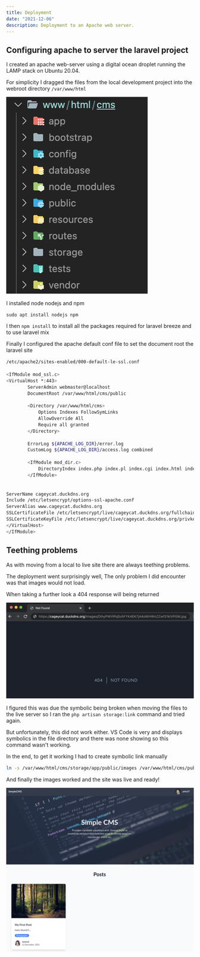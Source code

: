 ```yaml
---
title: Deployment
date: "2021-12-06"
description: Deployment to an Apache web server.
---
```


## Configuring apache to server the laravel project

I created an apache web-server using a digital ocean droplet running the LAMP stack on Ubuntu 20.04.

For simplicity I dragged the files from the local development project into the webroot directory `/var/www/html` 

![Server file system](../../src/images/deployment/filesystem.png)

I installed node nodejs and npm

```
sudo apt install nodejs npm
```

I then `npm install` to install all the packages required for laravel breeze and to use laravel mix

Finally I configured the apache default conf file to set the document root the laravel site 


```bash
/etc/apache2/sites-enabled/000-default-le-ssl.conf

<IfModule mod_ssl.c>
<VirtualHost *:443>
        ServerAdmin webmaster@localhost
        DocumentRoot /var/www/html/cms/public

        <Directory /var/www/html/cms>
            Options Indexes FollowSymLinks
            AllowOverride All
            Require all granted
        </Directory>

        ErrorLog ${APACHE_LOG_DIR}/error.log
        CustomLog ${APACHE_LOG_DIR}/access.log combined

        <IfModule mod_dir.c>
            DirectoryIndex index.php index.pl index.cgi index.html index.xhtml index.htm
        </IfModule>


ServerName cageycat.duckdns.org
Include /etc/letsencrypt/options-ssl-apache.conf
ServerAlias www.cageycat.duckdns.org
SSLCertificateFile /etc/letsencrypt/live/cageycat.duckdns.org/fullchain.pem
SSLCertificateKeyFile /etc/letsencrypt/live/cageycat.duckdns.org/privkey.pem
</VirtualHost>
</IfModule>
```

## Teething problems

As with moving from a local to live site there are always teething problems.

The deployment went surprisingly well, The only problem I did encounter was that images would not load.

When taking a further look a 404 response will being returned

![404 response went attempting to load image](../../src/images/deployment/image-not-found.png)

I figured this was due the symbolic being broken when moving the files to the live server so I ran the `php artisan storage:link` command and tried again.

But unfortunately, this did not work either. VS Code is very and displays symbolics in the file directory and there was none showing so this command wasn't working.

In the end, to get it working I had to create symbolic link manually

```bash
ln -s /var/www/html/cms/storage/app/public/images /var/www/html/cms/public/images
```

And finally the images worked and the site was live and ready!

![Final site with images displaying](../../src/images/ui/final-site.png)